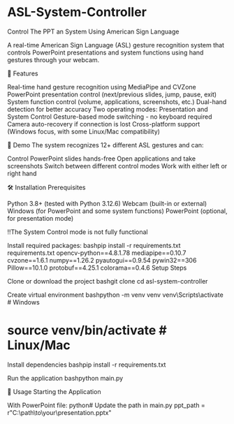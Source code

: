 # ASL-System-Controller
Control The PPT an System Using American Sign Language

A real-time American Sign Language (ASL) gesture recognition system that controls PowerPoint presentations and system functions using hand gestures through your webcam.

🌟 Features

Real-time hand gesture recognition using MediaPipe and CVZone
PowerPoint presentation control (next/previous slides, jump, pause, exit)
System function control (volume, applications, screenshots, etc.)
Dual-hand detection for better accuracy
Two operating modes: Presentation and System Control
Gesture-based mode switching - no keyboard required
Camera auto-recovery if connection is lost
Cross-platform support (Windows focus, with some Linux/Mac compatibility)

🎥 Demo
The system recognizes 12+ different ASL gestures and can:

Control PowerPoint slides hands-free
Open applications and take screenshots
Switch between different control modes
Work with either left or right hand

🛠️ Installation
Prerequisites

Python 3.8+ (tested with Python 3.12.6)
Webcam (built-in or external)
Windows (for PowerPoint and some system functions)
PowerPoint (optional, for presentation mode)

!!The System Control mode is not fully functional

Install required packages:
bashpip install -r requirements.txt
requirements.txt
opencv-python==4.8.1.78
mediapipe==0.10.7
cvzone==1.6.1
numpy==1.26.2
pyautogui==0.9.54
pywin32==306
Pillow==10.1.0
protobuf==4.25.1
colorama==0.4.6
Setup Steps

Clone or download the project
bashgit clone <repository-url>
cd asl-system-controller

Create virtual environment
bashpython -m venv venv
venv\Scripts\activate  # Windows
# source venv/bin/activate  # Linux/Mac

Install dependencies
bashpip install -r requirements.txt

Run the application
bashpython main.py


🚀 Usage
Starting the Application

With PowerPoint file:
python# Update the path in main.py
ppt_path = r"C:\path\to\your\presentation.pptx"
